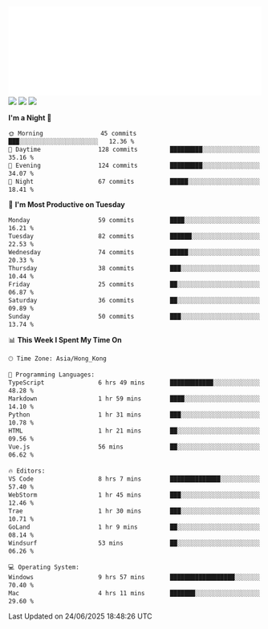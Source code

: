 <img src="./assets/header.svg" />
<img src="https://wakatime.com/share/@shenlyy/0d1e8abb-ce3a-49e5-9f20-7ad39caba41f.svg" />
<img src="https://github-readme-stats.ykrazy.top/api/wakatime?username=shenlyy&langs_count=11&theme=transparent" />
<img src="https://github-readme-stats.ykrazy.top/api?username=shenlye&show_icons=true&include_all_commits=true&theme=transparent" />

<!--START_SECTION:waka-->
**I'm a Night 🦉** 

```text
🌞 Morning                45 commits          ███░░░░░░░░░░░░░░░░░░░░░░   12.36 % 
🌆 Daytime                128 commits         █████████░░░░░░░░░░░░░░░░   35.16 % 
🌃 Evening                124 commits         █████████░░░░░░░░░░░░░░░░   34.07 % 
🌙 Night                  67 commits          █████░░░░░░░░░░░░░░░░░░░░   18.41 % 
```
📅 **I'm Most Productive on Tuesday** 

```text
Monday                   59 commits          ████░░░░░░░░░░░░░░░░░░░░░   16.21 % 
Tuesday                  82 commits          ██████░░░░░░░░░░░░░░░░░░░   22.53 % 
Wednesday                74 commits          █████░░░░░░░░░░░░░░░░░░░░   20.33 % 
Thursday                 38 commits          ███░░░░░░░░░░░░░░░░░░░░░░   10.44 % 
Friday                   25 commits          ██░░░░░░░░░░░░░░░░░░░░░░░   06.87 % 
Saturday                 36 commits          ██░░░░░░░░░░░░░░░░░░░░░░░   09.89 % 
Sunday                   50 commits          ███░░░░░░░░░░░░░░░░░░░░░░   13.74 % 
```


📊 **This Week I Spent My Time On** 

```text
🕑︎ Time Zone: Asia/Hong_Kong

💬 Programming Languages: 
TypeScript               6 hrs 49 mins       ████████████░░░░░░░░░░░░░   48.28 % 
Markdown                 1 hr 59 mins        ████░░░░░░░░░░░░░░░░░░░░░   14.10 % 
Python                   1 hr 31 mins        ███░░░░░░░░░░░░░░░░░░░░░░   10.78 % 
HTML                     1 hr 21 mins        ██░░░░░░░░░░░░░░░░░░░░░░░   09.56 % 
Vue.js                   56 mins             ██░░░░░░░░░░░░░░░░░░░░░░░   06.62 % 

🔥 Editors: 
VS Code                  8 hrs 7 mins        ██████████████░░░░░░░░░░░   57.40 % 
WebStorm                 1 hr 45 mins        ███░░░░░░░░░░░░░░░░░░░░░░   12.46 % 
Trae                     1 hr 30 mins        ███░░░░░░░░░░░░░░░░░░░░░░   10.71 % 
GoLand                   1 hr 9 mins         ██░░░░░░░░░░░░░░░░░░░░░░░   08.14 % 
Windsurf                 53 mins             ██░░░░░░░░░░░░░░░░░░░░░░░   06.26 % 

💻 Operating System: 
Windows                  9 hrs 57 mins       ██████████████████░░░░░░░   70.40 % 
Mac                      4 hrs 11 mins       ███████░░░░░░░░░░░░░░░░░░   29.60 % 
```


 Last Updated on 24/06/2025 18:48:26 UTC
<!--END_SECTION:waka-->
